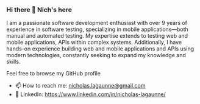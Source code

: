 ### Hi there 👋 Nich's here

I am a passionate software development enthusiast with over 9 years of experience in software testing, specializing in mobile applications—both manual and automated testing. My expertise extends to testing web and mobile applications, APIs within complex systems. Additionally, I have hands-on experience building web and mobile applications and APIs using modern technologies, constantly seeking to expand my knowledge and skills.

Feel free to browse my GitHub profile
- 📫 How to reach me: nicholas.lagaunne@gmail.com
- 🔗 LinkedIn: https://www.linkedin.com/in/nicholas-lagaunne/
